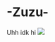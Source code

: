 # -Zuzu-
Uhh idk hi 
![](https://cdn.discordapp.com/attachments/1164061276784312411/1312681561619038238/Untitled142_20241201002553.png?ex=674d6178&is=674c0ff8&hm=9f95cf99ac21df504f83c20bd94eb04d31d8d208773984beabe00d66fd2b4e19&)
